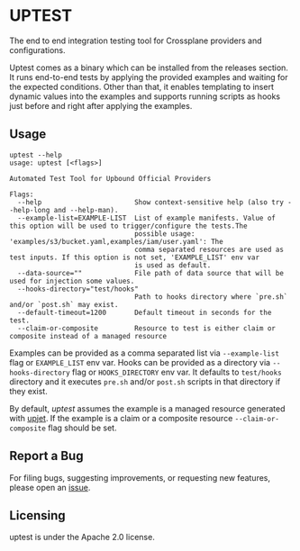 # UPTEST

The end to end integration testing tool for Crossplane providers and configurations.

Uptest comes as a binary which can be installed from the releases section. It runs end-to-end tests
by applying the provided examples and waiting for the expected conditions. Other than that, it enables templating to
insert dynamic values into the examples and supports running scripts as hooks just before and right after applying
the examples.

## Usage

```shell
uptest --help
usage: uptest [<flags>]

Automated Test Tool for Upbound Official Providers

Flags:
  --help                       Show context-sensitive help (also try --help-long and --help-man).
  --example-list=EXAMPLE-LIST  List of example manifests. Value of this option will be used to trigger/configure the tests.The
                               possible usage: 'examples/s3/bucket.yaml,examples/iam/user.yaml': The
                               comma separated resources are used as test inputs. If this option is not set, 'EXAMPLE_LIST' env var
                               is used as default.
  --data-source=""             File path of data source that will be used for injection some values.
  --hooks-directory="test/hooks"
                               Path to hooks directory where `pre.sh` and/or `post.sh` may exist.
  --default-timeout=1200       Default timeout in seconds for the test.
  --claim-or-composite         Resource to test is either claim or composite instead of a managed resource
```

Examples can be provided as a comma separated list via `--example-list` flag or `EXAMPLE_LIST` env var.
Hooks can be provided as a directory via `--hooks-directory` flag or `HOOKS_DIRECTORY` env var. It defaults to
`test/hooks` directory and it executes `pre.sh` and/or `post.sh` scripts in that directory if they exist.

By default, *uptest* assumes the example is a managed resource generated with [upjet](https://github.com/upbound/upjet).
If the example is a claim or a composite resource `--claim-or-composite` flag should be set.

## Report a Bug

For filing bugs, suggesting improvements, or requesting new features, please
open an [issue](https://github.com/upbound/uptest/issues).

## Licensing

uptest is under the Apache 2.0 license.

